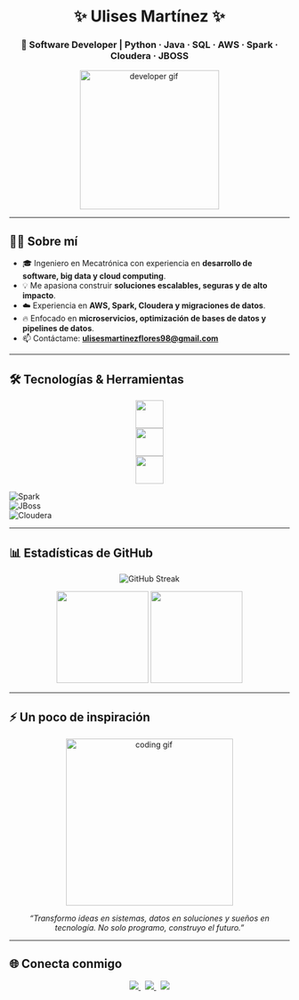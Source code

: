 <!-- HEADER -->
<h1 align="center">
  ✨ Ulises Martínez ✨
</h1>
<h3 align="center">
  🚀 Software Developer | Python · Java · SQL · AWS · Spark · Cloudera · JBOSS
</h3>

<p align="center">
  <img src="https://media.giphy.com/media/WUlplcMpOCEmTGBtBW/giphy.gif" width="250" alt="developer gif"/>
</p>

---

## 👨‍💻 Sobre mí
- 🎓 Ingeniero en Mecatrónica con experiencia en **desarrollo de software, big data y cloud computing**.  
- 💡 Me apasiona construir **soluciones escalables, seguras y de alto impacto**.  
- ☁️ Experiencia en **AWS, Spark, Cloudera y migraciones de datos**.  
- 🔥 Enfocado en **microservicios, optimización de bases de datos y pipelines de datos**.  
- 📫 Contáctame: **ulisesmartinezflores98@gmail.com**

---

## 🛠️ Tecnologías & Herramientas

<p align="center">
  <!-- Lenguajes -->
  <img src="https://skillicons.dev/icons?i=java,python,ts,javascript,html,css&theme=dark" height="50" />
  <br/>
  <!-- Cloud / DB -->
  <img src="https://skillicons.dev/icons?i=aws,linux,git,mysql,postgres,oracle&theme=dark" height="50" />
  <br/>
  <!-- Frameworks -->
  <img src="https://skillicons.dev/icons?i=spring,nodejs,hibernate&theme=dark" height="50" />
</p>

![Spark](https://img.shields.io/badge/Apache_Spark-E25A1C?style=for-the-badge&logo=apachespark&logoColor=white)  
![JBoss](https://img.shields.io/badge/JBoss-E02020?style=for-the-badge&logo=redhat&logoColor=white)  
![Cloudera](https://img.shields.io/badge/Cloudera-F96702?style=for-the-badge&logo=apachehadoop&logoColor=white)

---

## 📊 Estadísticas de GitHub

<p align="center">
  <img src="https://github-readme-streak-stats.herokuapp.com/?user=IngUlisesMart&theme=radical&hide_border=true" alt="GitHub Streak"/>
</p>

<p align="center">
  <img src="https://github-readme-stats.vercel.app/api?username=IngUlisesMart&show_icons=true&theme=radical&hide_border=true" height="165" />
  <img src="https://github-readme-stats.vercel.app/api/top-langs/?username=IngUlisesMart&layout=compact&theme=radical&hide_border=true" height="165" />
</p>

---

## ⚡ Un poco de inspiración
<p align="center">
  <img src="https://media.giphy.com/media/ZVik7pBtu9dNS/giphy.gif" width="300" alt="coding gif"/>
</p>

<p align="center"><i>“Transformo ideas en sistemas, datos en soluciones y sueños en tecnología. No solo programo, construyo el futuro.”</i></p>

---

## 🌐 Conecta conmigo

<p align="center">
  <a href="mailto:ulisesmartinezflores98@gmail.com">
    <img src="https://img.shields.io/badge/Email-222?style=for-the-badge&logo=gmail&logoColor=white"/>
  </a>
  &nbsp;
  <a href="https://www.linkedin.com/in/ulises-martinez-flores-147614263/" target="_blank">
    <img src="https://img.shields.io/badge/LinkedIn-0A66C2?style=for-the-badge&logo=linkedin&logoColor=white"/>
  </a>
  &nbsp;
  <a href="https://github.com/IngUlisesMart" target="_blank">
    <img src="https://img.shields.io/badge/GitHub-111?style=for-the-badge&logo=github&logoColor=white"/>
  </a>
</p>

